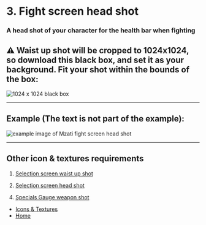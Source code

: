 # 3. Fight screen head shot

### A head shot of your character for the health bar when fighting

## ⚠️ Waist up shot will be cropped to 1024x1024, so download this black box, and set it as your background. Fit your shot within the bounds of the box:

![1024 x 1024 black box](https://sncommunity.github.io/req/assets/images/1024x1024.jpg)

---

## Example (The text is not part of the example):

![example image of Mzati fight screen head shot](https://sncommunity.github.io/req/assets/images/head-fight.png)

---

## Other icon & textures requirements

<ol start = "1">
<li><a href="./waist-up-shot">Selection screen waist up shot</a></li>
</ol>
<ol start="2">
<li><a href="./head-shot-selection-screen">Selection screen head shot</a></li>
</ol>
<ol start = "4">
 <li><a href="./specials-gauge-weapon">Specials Gauge weapon shot</a></li>
</ol>

- [Icons & Textures](./icons-and-textures)
- [Home](../)
